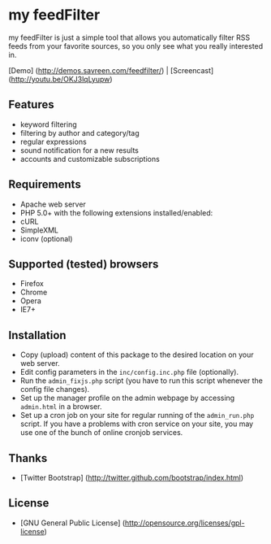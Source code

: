 my feedFilter
===============

my feedFilter is just a simple tool that allows you automatically filter RSS feeds from your favorite sources, so you only see what you really interested in.

[Demo] (http://demos.savreen.com/feedfilter/) | [Screencast] (http://youtu.be/OKJ3lqLyupw)


Features
-------------
* keyword filtering
* filtering by author and category/tag
* regular expressions
* sound notification for a new results
* accounts and customizable subscriptions


Requirements
-------------
* Apache web server
* PHP 5.0+ with the following extensions installed/enabled:
* cURL
* SimpleXML
* iconv (optional)


Supported (tested) browsers
-------------
* Firefox
* Chrome
* Opera
* IE7+


Installation
-------------
* Copy (upload) content of this package to the desired location on your web server.
* Edit config parameters in the `inc/config.inc.php` file (optionally).
* Run the `admin_fixjs.php` script (you have to run this script whenever the config file changes).
* Set up the manager profile on the admin webpage by accessing `admin.html` in a browser.
* Set up a cron job on your site for regular running of the `admin_run.php` script. If you have a problems with cron service on your site, you may use one of the bunch of online cronjob services.


Thanks
-------------
* [Twitter Bootstrap] (http://twitter.github.com/bootstrap/index.html)


License
-------------
* [GNU General Public License] (http://opensource.org/licenses/gpl-license)
